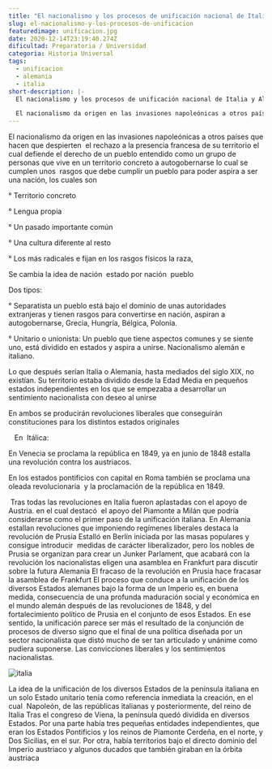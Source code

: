 ```yaml
---
title: "El nacionalismo y los procesos de unificación nacional de Italia y Alemania "
slug: el-nacionalismo-y-los-procesos-de-unificacion
featuredimage: unificacion.jpg
date: 2020-12-14T23:19:40.274Z
dificultad: Preparatoria / Universidad
categoria: Historia Universal
tags:
  - unificacion
  - alemania
  - italia
short-description: |-
  El nacionalismo y los procesos de unificación nacional de Italia y Alemania 

  El nacionalismo da origen en las invasiones napoleónicas a otros países
---
```

El nacionalismo da origen en las invasiones napoleónicas a otros países que hacen que despierten  el rechazo a la presencia francesa de su territorio el cual defiende el derecho de un pueblo entendido como un grupo de personas que vive en un territorio concreto a autogobernarse lo cual se cumplen unos  rasgos que debe cumplir un pueblo para poder aspira a ser una nación, los cuales son 

° Territorio concreto

° Lengua propia

° Un pasado importante común

° Una cultura diferente al resto

° Los más radicales e fijan en los rasgos físicos la raza,

Se cambia la idea de nación  estado por nación  pueblo

Dos tipos: 

° Separatista un pueblo está bajo el dominio de unas autoridades extranjeras y tienen rasgos para convertirse en nación, aspiran a autogobernarse, Grecia, Hungría, Bélgica, Polonia. 

° Unitario o unionista: Un pueblo que tiene aspectos comunes y se siente uno, está dividido en estados y aspira a unirse. Nacionalismo alemán e italiano.

Lo que después serían Italia o Alemania, hasta mediados del siglo XIX, no existían. Su territorio estaba dividido desde la Edad Media en pequeños estados independientes en los que se empezaba a desarrollar un sentimiento nacionalista con deseo al unirse 

En ambos se producirán revoluciones liberales que conseguirán constituciones para los distintos estados originales

   En  Itálica:

En Venecia se proclama la república en 1849, ya en junio de 1848 estalla una revolución contra los austriacos. 

En los estados pontificios con capital en Roma también se proclama una oleada revolucionaria  y la proclamación de la república en 1849.

 Tras todas las revoluciones en Italia fueron aplastadas con el apoyo de Austria. en el cual destacó  el apoyo del Piamonte a Milán que podría considerarse como el primer paso de la unificación italiana. En Alemania estallan revoluciones que imponiendo regímenes liberales destaca la revolución de Prusia Estalló en Berlín iniciada por las masas populares y consigue introducir  medidas de carácter liberalizador, pero los nobles de Prusia se organizan para crear un Junker Parlament, que acabará con la revolución los nacionalistas eligen una asamblea en Frankfurt para discutir sobre la futura Alemania El fracaso de la revolución en Prusia hace fracasar la asamblea de Frankfurt El proceso que conduce a la unificación de los diversos Estados alemanes bajo la forma de un Imperio es, en buena medida, consecuencia de una profunda maduración social y económica en el mundo alemán después de las revoluciones de 1848, y del fortalecimiento político de Prusia en el conjunto de esos Estados. En ese sentido, la unificación parece ser más el resultado de la conjunción de procesos de diverso signo que el final de una política diseñada por un sector nacionalista que distó mucho de ser tan articulado y unánime como pudiera suponerse. Las convicciones liberales y los sentimientos nacionalistas. 

![italia](/assets/italia.png "italia")

La idea de la unificación de los diversos Estados de la península italiana en un solo Estado unitario tenía como referencia inmediata la creación, en el cual  Napoleón, de las repúblicas italianas y posteriormente, del reino de Italia Tras el congreso de Viena, la península quedó dividida en diversos Estados. Por una parte había tres pequeñas entidades independientes, que eran los Estados Pontificios y los reinos de Piamonte Cerdeña, en el norte, y Dos Sicilias, en el sur. Por otra, había territorios bajo el directo dominio del Imperio austriaco y algunos ducados que también giraban en la órbita austriaca
